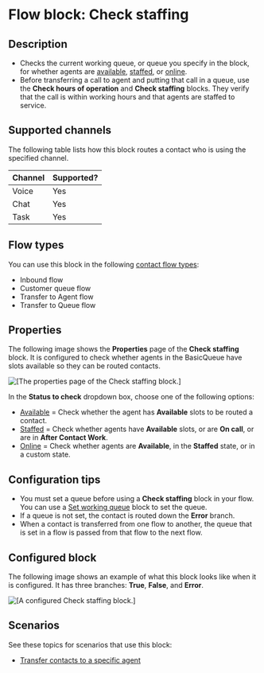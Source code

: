 # Flow block: Check staffing<a name="check-staffing"></a>

## Description<a name="check-staffing-description"></a>
+ Checks the current working queue, or queue you specify in the block, for whether agents are [available](real-time-metrics-definitions.md#available-real-time), [staffed](real-time-metrics-definitions.md#staffed-real-time), or [online](real-time-metrics-definitions.md#online-real-time)\.
+ Before transferring a call to agent and putting that call in a queue, use the **Check hours of operation** and **Check staffing** blocks\. They verify that the call is within working hours and that agents are staffed to service\.

## Supported channels<a name="check-staffing-channels"></a>

The following table lists how this block routes a contact who is using the specified channel\. 


| Channel | Supported? | 
| --- | --- | 
| Voice | Yes | 
| Chat | Yes | 
| Task | Yes | 

## Flow types<a name="check-staffing-types"></a>

You can use this block in the following [contact flow types](create-contact-flow.md#contact-flow-types):
+ Inbound flow
+ Customer queue flow
+ Transfer to Agent flow
+ Transfer to Queue flow

## Properties<a name="check-staffing-properties"></a>

The following image shows the **Properties** page of the **Check staffing** block\. It is configured to check whether agents in the BasicQueue have slots available so they can be routed contacts\.

![\[The properties page of the Check staffing block.\]](http://docs.aws.amazon.com/connect/latest/adminguide/images/check-staffing-properties.png)

In the **Status to check** dropdown box, choose one of the following options:
+ [Available](real-time-metrics-definitions.md#available-real-time) = Check whether the agent has **Available** slots to be routed a contact\.
+ [Staffed](real-time-metrics-definitions.md#staffed-real-time) = Check whether agents have **Available** slots, or are **On call**, or are in **After Contact Work**\.
+ [Online](real-time-metrics-definitions.md#online-real-time) = Check whether agents are **Available**, in the **Staffed** state, or in a custom state\.

## Configuration tips<a name="check-staffing-tips"></a>
+ You must set a queue before using a **Check staffing** block in your flow\. You can use a [Set working queue](set-working-queue.md) block to set the queue\.
+ If a queue is not set, the contact is routed down the **Error** branch\.
+ When a contact is transferred from one flow to another, the queue that is set in a flow is passed from that flow to the next flow\.

## Configured block<a name="check-staffing-configured"></a>

The following image shows an example of what this block looks like when it is configured\. It has three branches: **True**, **False**, and **Error**\. 

![\[A configured Check staffing block.\]](http://docs.aws.amazon.com/connect/latest/adminguide/images/check-staffing-configured.png)

## Scenarios<a name="check-staffing-scenarios"></a>

See these topics for scenarios that use this block:
+ [Transfer contacts to a specific agent](transfer-to-agent.md)